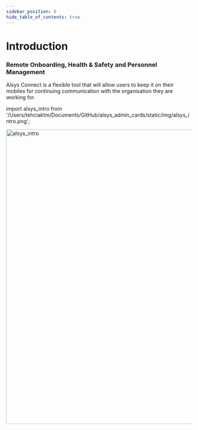 ```yaml
---
sidebar_position: 0
hide_table_of_contents: true
---
```


# Introduction

<h3>Remote Onboarding, Health & Safety and Personnel Management</h3>

Alsys Connect is a flexible tool that will allow users to keep it on their mobiles for continuing communication with the organisation they are working for.

import alsys_intro from '/Users/tehciaktm/Documents/GitHub/alsys_admin_cards/static/img/alsys_intro.png';

<img src={alsys_intro} alt="alsys_intro" width="800"/>

